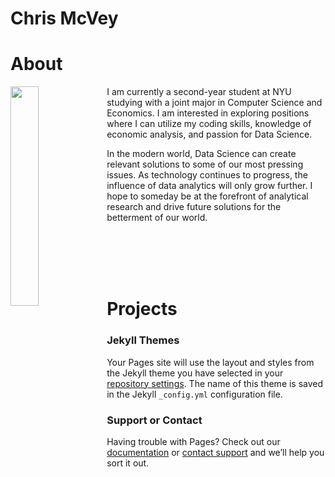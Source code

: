 # Chris McVey
# About

<img align="left" width="30%" src="https://cas.nyu.edu/content/nyu-as/cas/newstudents/get-involved/current-college-leaders/_jcr_content/par/columncontrol_709839215/parcol1/image.img.jpg/1629905395389.jpg">

I am currently a second-year student at NYU studying with a joint major in Computer Science and Economics. I am interested in exploring positions where I can utilize my coding skills, knowledge of economic analysis, and passion for Data Science.

In the modern world, Data Science can create relevant solutions to some of our most pressing issues. As technology continues to progress, the influence of data analytics will only grow further. I hope to someday be at the forefront of analytical research and drive future solutions for the betterment of our world.

<br/><br/><br/><br/>

# Projects



### Jekyll Themes

Your Pages site will use the layout and styles from the Jekyll theme you have selected in your [repository settings](https://github.com/ChrisMcVey1/Chris_McVey/settings/pages). The name of this theme is saved in the Jekyll `_config.yml` configuration file.

### Support or Contact

Having trouble with Pages? Check out our [documentation](https://docs.github.com/categories/github-pages-basics/) or [contact support](https://support.github.com/contact) and we’ll help you sort it out.
